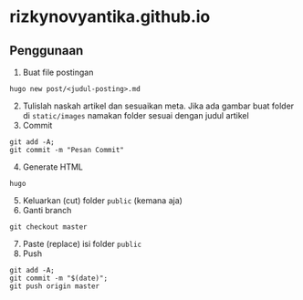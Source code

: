 # rizkynovyantika.github.io

## Penggunaan
1. Buat file postingan
```
hugo new post/<judul-posting>.md
```
2. Tulislah naskah artikel dan sesuaikan meta. Jika ada gambar buat folder di `static/images` namakan folder sesuai dengan judul artikel
3. Commit
```
git add -A;
git commit -m "Pesan Commit"
```
4. Generate HTML
```
hugo
```
5. Keluarkan (cut) folder `public` (kemana aja)
6. Ganti branch
```
git checkout master
```
7. Paste (replace) isi folder `public`
8. Push
```
git add -A;
git commit -m "$(date)";
git push origin master
```